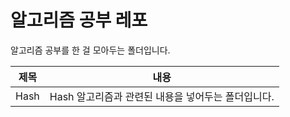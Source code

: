 # 알고리즘 공부 레포

알고리즘 공부를 한 걸 모아두는 폴더입니다.

|제목|내용|
|------|------|
|Hash|Hash 알고리즘과 관련된 내용을 넣어두는 폴더입니다.|
